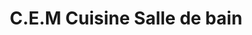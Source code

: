 ---
title: "C.E.M Cuisine Salle de bain"
url: /aubiere/c-e-m-cuisine-salle-de-bain/
shop: Küchen
---